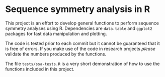 # Sequence symmetry analysis in R

This project is an effort to develop general functions to perform sequence
symmetry analyses using R.
Dependencies are `data.table` and `ggplot2` packages for fast data manipulation
and plotting.

The code is tested prior to each commit but it cannot be guaranteed that it is
free of errors. If you make use of the code in research projects *please*
validate the numbers produced by the functions.

The file `tests/ssa-tests.R` is a very short demonstration of how to use the
functions included in this project.